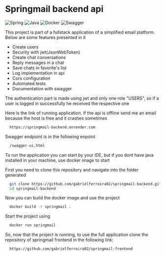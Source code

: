 # Springmail backend api

![Spring](https://img.shields.io/badge/spring-%236DB33F.svg?style=for-the-badge&logo=spring&logoColor=white)
![Java](https://img.shields.io/badge/java-%23ED8B00.svg?style=for-the-badge&logo=openjdk&logoColor=white)
![Docker](https://img.shields.io/badge/docker-%230db7ed.svg?style=for-the-badge&logo=docker&logoColor=white)
![Swagger](https://img.shields.io/badge/-Swagger-%23Clojure?style=for-the-badge&logo=swagger&logoColor=white)

This project is part of a fullstack application of a simplified email platform. Below are some features presented in it

- Create users
- Security with jwt(JsonWebToken)
- Create chat conversations
- Reply messages in a chat
- Save chats in favorite's list
- Log implementation in api
- Cors configuration
- Automated tests
- Documentation with swagger

The authentication part is made using jwt and only one role "USERS", so if a user is logged in successfully he received the respective one

Here is the link of running application. If the api is offline send me an email because the host is free and it crashes sometimes
```bash
  https://springmail-backend.onrender.com
```

Swagger endpoint is in the following enpoint
```bash
  /swagger-ui.html
```

To run the application you can start by your IDE, but if you dont have java installed in your machine, use docker image to start

First you need to clone this repository and navigate into the folder generated
```bash
  git clone https://github.com/gabrielferreira02/springmail-backend.git
  cd springmail-backend
```
Now you can build the docker image and use the project
```bash
  docker build -t springmail .
```
Start the project using
```bash
  docker run springmail
```

So, now that the project is running, to use the full application clone the repository of springmail frontend in the following link:
```bash
  https://github.com/gabrielferreira02/springmail-frontend
```
